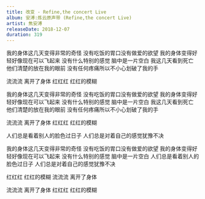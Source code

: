 ```yaml
---
title: 改变 - Refine,the concert Live
album: 安溥:炼云原声带 (Refine,the concert Live)
artist: 焦安溥
releaseDate: 2018-12-07
duration: 319
---
```

我的身体这几天变得非常的奇怪
没有吃饭的胃口没有做爱的欲望
我的身体变得好轻好像现在可以飞起来
没有什么特别的感觉
脑中是一片空白
我这几天看到死亡
他们清楚的放在我的眼前
没有任何疼痛所以不小心划破了我的手

流流流 离开了身体
红红红 红红的模糊

我的身体这几天变得非常的奇怪
没有吃饭的胃口没有做爱的欲望
我的身体变得好轻好像现在可以飞起来
没有什么特别的感觉
脑中是一片空白
我这几天看到死亡
他们清楚的放在我的眼前
没有任何疼痛所以不小心划破了我的手

流流流 离开了身体
红红红 红红的模糊

人们总是看着别人的脸色过日子
人们总是对着自己的感觉犹豫不决

我的身体这几天变得非常的奇怪
没有吃饭的胃口没有做爱的欲望
我的身体变得好轻好像现在可以飞起来
没有什么特别的感觉
脑中是一片空白
人们总是看着别人的脸色过日子
人们总是对着自己的感觉犹豫不决

红红红 红红的模糊
流流流 离开了身体

流流流 离开了身体
红红红 红红的模糊